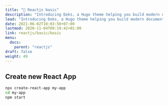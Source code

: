 ```yaml
---
title: "🧊 Reactjs basic"
description: "Introducing Doks, a Hugo theme helping you build modern documentation websites that are secure, fast, and SEO-ready — by default."
lead: "Introducing Doks, a Hugo theme helping you build modern documentation websites that are secure, fast, and SEO-ready — by default."
date: 2021-06-02T10:03:50+07:00
lastmod: 2020-11-04T09:19:42+01:00
link: reactjs/basic/basic
menu:
  docs:
    parent: "reactjs"
draft: false
weight: 49
---
```


## Create new React App 
```bash
npx create-react-app my-app
cd my-app
npm start
```

